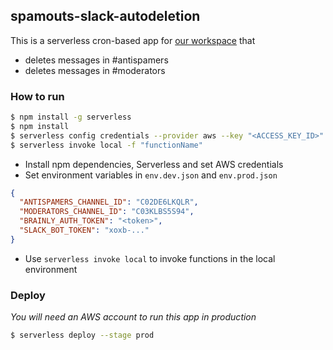## spamouts-slack-autodeletion

This is a serverless cron-based app for [our workspace](https://spamouts.slack.com) that
- deletes messages in #antispamers
- deletes messages in #moderators

### How to run
```bash
$ npm install -g serverless
$ npm install
$ serverless config credentials --provider aws --key "<ACCESS_KEY_ID>" --secret "<ACCESS_KEY>"
$ serverless invoke local -f "functionName"
```

- Install npm dependencies, Serverless and set AWS credentials
- Set environment variables in `env.dev.json` and `env.prod.json`
```json
{
  "ANTISPAMERS_CHANNEL_ID": "C02DE6LKQLR",
  "MODERATORS_CHANNEL_ID": "C03KLBS5S94",
  "BRAINLY_AUTH_TOKEN": "<token>",
  "SLACK_BOT_TOKEN": "xoxb-..."
}
```
- Use `serverless invoke local` to invoke functions in the local environment

### Deploy
_You will need an AWS account to run this app in production_
```bash
$ serverless deploy --stage prod
```